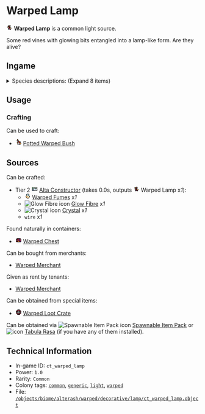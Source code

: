 # Warped Lamp

<img src="https://raw.githubusercontent.com/Ceterai/Enternia/main/objects/biome/alterash/warped/decorative/lamp/icon.png" alt="Warped Lamp icon" loading="lazy" height="16px" width="auto" /> **Warped Lamp** is a common light source.

Some red vines with glowing bits entangled into a lamp-like form. Are they alive?

## Ingame

<details markdown="1"><summary>Species descriptions: (Expand 8 items)</summary>

- Alta: This growth is called 'nioxu'. It's a wine-like plant, similar to nivera, except harmless and pretty.
- Apex: A plant with glowing elements.
- Avian: A luminous yucky living bush.
- Floran: Warpy plantss are evil, but plant lightss can't burn Floran. Floran win.
- Glitch: Uncertain. It would be a pretty lamp, if it wasn't alive.
- Human: Lets pretend that this is a Christmas tree.
- Hylotl: A plexus of these vines creates together a fine lamp. If you can forget about that it's a living being.
- Novakid: What a handy living lamp.

</details>

## Usage

### Crafting

Can be used to craft:

- <img src="https://raw.githubusercontent.com/Ceterai/Enternia/main/objects/alta/special/plants/pots/bushes/warped/icon.png" alt="Potted Warped Bush icon" loading="lazy" height="16px" width="auto" /> [Potted Warped Bush](https://ceterai.github.io/MyEnternia/Wiki/PottedWarpedBush)

## Sources

Can be crafted:

- Tier 2 ![ ](https://raw.githubusercontent.com/Ceterai/Enternia/main/objects/alta/crafting/constructor/icon2.png) [Alta Constructor](https://ceterai.github.io/MyEnternia/Wiki/AltaConstructor) (takes 0.0s, outputs <img src="https://raw.githubusercontent.com/Ceterai/Enternia/main/objects/biome/alterash/warped/decorative/lamp/icon.png" alt="Warped Lamp icon" loading="lazy" height="16px" width="auto" /> Warped Lamp x*1*):
  - <img src="https://raw.githubusercontent.com/Ceterai/Enternia/main/items/throwables/ct_warped_glowbomb.png" alt="Warped Fumes icon" loading="lazy" height="16px" width="auto" /> [Warped Fumes](https://ceterai.github.io/MyEnternia/Wiki/WarpedFumes) x*1*
  - <img src="https://starbounder.org/mediawiki/images/f/f8/Glow_Fibre.png" alt="Glow Fibre icon" loading="lazy" height="14px" width="15px" /> [Glow Fibre](https://starbounder.org/Glow_Fibre) x*1*
  - <img src="https://starbounder.org/mediawiki/images/3/31/Crystal.png" alt="Crystal icon" loading="lazy" height="16px" width="12px" /> [Crystal](https://starbounder.org/Crystal) x*1*
  - `wire` x*1*

Found naturally in containers:

- <img src="https://raw.githubusercontent.com/Ceterai/Enternia/main/objects/biome/alterash/warped/decorative/chest/icon.png" alt="Warped Chest icon" loading="lazy" height="16px" width="auto" /> [Warped Chest](https://ceterai.github.io/MyEnternia/Wiki/WarpedChest)

Can be bought from merchants:

- [Warped Merchant](https://ceterai.github.io/MyEnternia/Wiki/WarpedMerchant)

Given as rent by tenants:

- [Warped Merchant](https://ceterai.github.io/MyEnternia/Wiki/WarpedMerchant)

Can be obtained from special items:

- <img src="https://raw.githubusercontent.com/Ceterai/Enternia/main/items/active/alta/loot/biome/ct_warped_loot.png" alt="Warped Loot Crate icon" loading="lazy" height="16px" width="auto" /> [Warped Loot Crate](https://ceterai.github.io/MyEnternia/Wiki/WarpedLootCrate)

Can be obtained via <img src="https://raw.githubusercontent.com/Silverfeelin/Starbound-SpawnableItemPack/master/interface/sip/iconSmall.png" alt="Spawnable Item Pack icon" width="18" height="14"/> [Spawnable Item Pack](https://steamcommunity.com/sharedfiles/filedetails/?id=733665104) or <img src="https://steamuserimages-a.akamaihd.net/ugc/263843960696222713/3EC9A7C005541F7D577EBCB8C5736B4EFC9973D6/" alt="icon" width="8" height="12"/> [Tabula Rasa](https://community.playstarbound.com/resources/the-tabula-rasa.3222/) (if you have any of them installed).

## Technical Information

- In-game ID: `ct_warped_lamp`
- Power: `1.0`
- Rarity: `Common`
- Colony tags: [`common`](https://ceterai.github.io/MyEnternia/Wiki/Tags/Common), [`generic`](https://ceterai.github.io/MyEnternia/Wiki/Tags/Generic), [`light`](https://ceterai.github.io/MyEnternia/Wiki/Tags/Light), [`warped`](https://ceterai.github.io/MyEnternia/Wiki/Tags/Warped)
- File: [`/objects/biome/alterash/warped/decorative/lamp/ct_warped_lamp.object`](https://github.com/Ceterai/Enternia/blob/main/objects/biome/alterash/warped/decorative/lamp/ct_warped_lamp.object)
